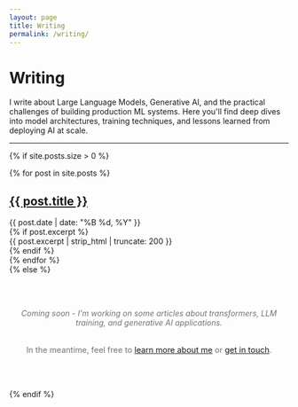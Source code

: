 ```yaml
---
layout: page
title: Writing
permalink: /writing/
---
```


# Writing

I write about Large Language Models, Generative AI, and the practical challenges of building production ML systems. Here you'll find deep dives into model architectures, training techniques, and lessons learned from deploying AI at scale.

---

{% if site.posts.size > 0 %}
<div class="post-list">
  {% for post in site.posts %}
  <div class="post-list-item">
    <h2 class="post-title">
      <a href="{{ post.url | relative_url }}">{{ post.title }}</a>
    </h2>
    <div class="post-date">{{ post.date | date: "%B %d, %Y" }}</div>
    {% if post.excerpt %}
    <div class="post-excerpt">{{ post.excerpt | strip_html | truncate: 200 }}</div>
    {% endif %}
  </div>
  {% endfor %}
</div>
{% else %}
<div style="text-align: center; padding: 3rem 0; color: #737373;">
  <p><em>Coming soon - I'm working on some articles about transformers, LLM training, and generative AI applications.</em></p>
  
  <p style="margin-top: 2rem; font-size: 0.9rem;">
    In the meantime, feel free to <a href="/about/">learn more about me</a> or <a href="mailto:giuseppe.concialdi@example.com">get in touch</a>.
  </p>
</div>
{% endif %} 